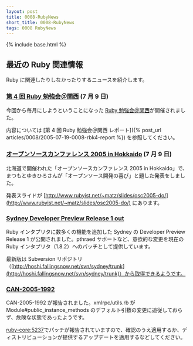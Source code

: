 ```yaml
---
layout: post
title: 0008-RubyNews
short_title: 0008-RubyNews
tags: 0008 RubyNews
---
```

{% include base.html %}


## 最近の Ruby 関連情報

Ruby に関連したりしなかったりするニュースを紹介します。

### [第 4 回 Ruby 勉強会＠関西](RubyNoKai:KansaiWorkshop4) (7 月 9 日)

今回から毎月にしようということになった [Ruby 勉強会＠関西](RubyNoKai:KansaiWorkshop)が開催されました。

内容については
[第 4 回 Ruby 勉強会＠関西 レポート]({% post_url articles/0008/2005-07-19-0008-rbk4-report %})
を参照してください。

### [オープンソースカンファレンス 2005 in Hokkaido](http://www.ospn.jp:16080/osc2005-do/) (7 月 9 日)

北海道で開催われた「オープンソースカンファレンス 2005 in Hokkaido」で、まつもとゆきひろさんが「オープンソース開発の喜び」と題した発表をしました。

発表スライドが [http://www.rubyist.net/~matz/slides/osc2005-do/](http://www.rubyist.net/~matz/slides/osc2005-do/) にあります。

### [Sydney Developer Preview Release 1 out](http://blog.fallingsnow.net/articles/2005/07/11/sydney-developer-preview-release-1-out)

Ruby インタプリタに数多くの機能を追加した Sydney の Developer Preview Release 1 が公開されました。pthraed サポートなど、意欲的な変更を現在の Ruby インタプリタ（1.8.2）へのパッチとして提供しています。

最新版は Subversion リポジトリ（[http://hoshi.fallingsnow.net/svn/sydney/trunk](http://hoshi.fallingsnow.net/svn/sydney/trunk)）から取得できるようです。

### [CAN-2005-1992](http://cve.mitre.org/cgi-bin/cvename.cgi?name=CAN-2005-1992)

CAN-2005-1992 が報告されました。xmlrpc/utils.rb が Module#public_instance_methods のデフォルト引数の変更に追従しておらず、危険な状態であったようです。

[ruby-core:5237](http://blade.nagaokaut.ac.jp/cgi-bin/scat.rb/ruby/ruby-core/5237)でパッチが報告されていますので、確認のうえ適用するか、ディストリビューションが提供するアップデートを適用するなどしてください。


